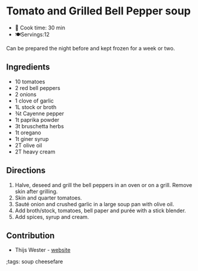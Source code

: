 # Tomato and Grilled Bell Pepper soup

- 🍳 Cook time: 30 min
- 🍽️Servings:12

Can be prepared the night before and kept frozen for a week or two.

## Ingredients
- 10 tomatoes
- 2 red bell peppers
- 2 onions
- 1 clove of garlic
- 1L stock or broth
- ¾t Cayenne pepper
- 1t paprika powder
- 3t bruschetta herbs
- 1t oregano
- 1t giner syrup
- 2T olive oil
- 2T heavy cream

## Directions
1. Halve, deseed and grill the bell peppers in an oven or on a grill. Remove skin after grilling.
2. Skin and quarter tomatoes.
3. Sauté onion and crushed garlic in a large soup pan with olive oil.
4. Add broth/stock, tomatoes, bell paper and purée with a stick blender.
5. Add spices, syrup and cream.

## Contribution
- Thijs Wester - [website](https://wester.digital)

;tags: soup cheesefare

